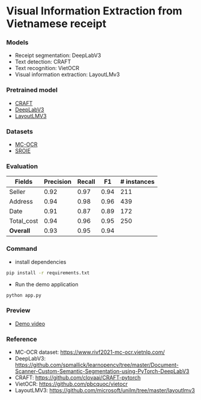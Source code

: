 # Visual Information Extraction from Vietnamese receipt

### Models

- Receipt segmentation: DeepLabV3
- Text detection: CRAFT
- Text recognition: VietOCR
- Visual information extraction: LayoutLMv3

### Pretrained model

- [CRAFT](https://github.com/clovaai/CRAFT-pytorch?tab=readme-ov-file#test-instruction-using-pretrained-model)
- [DeepLabV3](https://github.com/spmallick/learnopencv/blob/master/Document-Scanner-Custom-Semantic-Segmentation-using-PyTorch-DeepLabV3/README.md#dataset-and-trained-model-download-links)
- [LayoutLMV3](https://huggingface.co/tuanhazard104/layoutlmv3-finetune-mcocr)


### Datasets

- [MC-OCR](https://www.rivf2021-mc-ocr.vietnlp.com/)
- [SROIE](https://rrc.cvc.uab.es/?ch=13)

### Evaluation  

| Fields         | Precision | Recall | F1    | # instances |
| -------------- | --------- | ------ | ----- |-------------|
| Seller         | 0.92      | 0.97   | 0.94  | 211         |
| Address        | 0.94      | 0.98   | 0.96  | 439         |
| Date           | 0.91      | 0.87   | 0.89  | 172         |
| Total_cost     | 0.94      | 0.96   | 0.95  | 250         |
| **Overall**    | 0.93      | 0.95   | 0.94  |             |


### Command

- install dependencies

```bash
pip install -r requirements.txt
```

- Run the demo application

```bash
python app.py
```

### Preview

- [Demo video](https://www.youtube.com/watch?v=SAvcu2zipLQ)


### Reference

- MC-OCR dataset: https://www.rivf2021-mc-ocr.vietnlp.com/
- DeepLabV3: https://github.com/spmallick/learnopencv/tree/master/Document-Scanner-Custom-Semantic-Segmentation-using-PyTorch-DeepLabV3
- CRAFT: https://github.com/clovaai/CRAFT-pytorch
- VietOCR: https://github.com/pbcquoc/vietocr
- LayoutLMV3: https://github.com/microsoft/unilm/tree/master/layoutlmv3